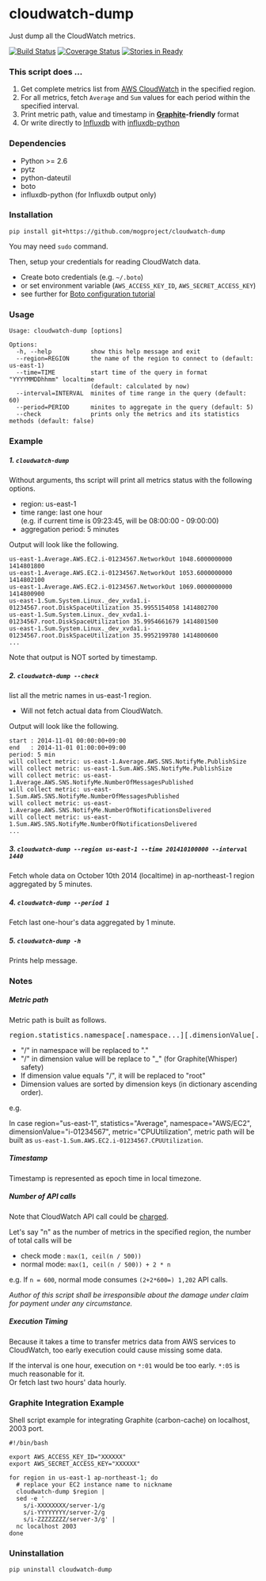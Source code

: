 cloudwatch-dump
===============

Just dump all the CloudWatch metrics.

[![Build Status](https://travis-ci.org/mogproject/cloudwatch-dump.svg?branch=master)](https://travis-ci.org/mogproject/cloudwatch-dump)
[![Coverage Status](https://img.shields.io/coveralls/mogproject/cloudwatch-dump.svg)](https://coveralls.io/r/mogproject/cloudwatch-dump?branch=master)
[![Stories in Ready](https://badge.waffle.io/mogproject/cloudwatch-dump.svg?label=ready&title=Ready)](http://waffle.io/mogproject/cloudwatch-dump) 

### This script does ...

1. Get complete metrics list from [AWS CloudWatch](http://aws.amazon.com/cloudwatch/?nc2=h_ls) in the specified region.
1. For all metrics, fetch ```Average``` and ```Sum``` values for each period within the specified interval.
1. Print metric path, value and timestamp in **[Graphite](http://graphite.readthedocs.org/en/latest/)-friendly** format
1. Or write directly to [Influxdb](https://influxdb.com) with
   [influxdb-python](https://github.com/influxdb/influxdb-python)

### Dependencies

- Python >= 2.6
- pytz
- python-dateutil
- boto
- influxdb-python (for Influxdb output only)


### Installation

```
pip install git+https://github.com/mogproject/cloudwatch-dump
```

You may need ```sudo``` command.

Then, setup your credentials for reading CloudWatch data.

- Create boto credentials (e.g. ```~/.boto```)
- or set environment variable (```AWS_ACCESS_KEY_ID```, ```AWS_SECRET_ACCESS_KEY```)
- see further for [Boto configuration tutorial](https://boto.readthedocs.org/en/latest/boto_config_tut.html)


### Usage


```
Usage: cloudwatch-dump [options]

Options:
  -h, --help           show this help message and exit
  --region=REGION      the name of the region to connect to (default: us-east-1)
  --time=TIME          start time of the query in format "YYYYMMDDhhmm" localtime
                       (default: calculated by now)
  --interval=INTERVAL  minites of time range in the query (default: 60)
  --period=PERIOD      minites to aggregate in the query (default: 5)
  --check              prints only the metrics and its statistics methods (default: false)
```


### Example

##### 1. ```cloudwatch-dump```

Without arguments, ths script will print all metrics status with the following options.

- region: us-east-1
- time range: last one hour  
 (e.g. if current time is 09:23:45, will be 08:00:00 - 09:00:00)
- aggregation period: 5 minutes
    
Output will look like the following.
    
```
us-east-1.Average.AWS.EC2.i-01234567.NetworkOut 1048.6000000000 1414801800
us-east-1.Average.AWS.EC2.i-01234567.NetworkOut 1053.6000000000 1414802100
us-east-1.Average.AWS.EC2.i-01234567.NetworkOut 1069.0000000000 1414800900
us-east-1.Sum.System.Linux._dev_xvda1.i-01234567.root.DiskSpaceUtilization 35.9955154058 1414802700
us-east-1.Sum.System.Linux._dev_xvda1.i-01234567.root.DiskSpaceUtilization 35.9954661679 1414801500
us-east-1.Sum.System.Linux._dev_xvda1.i-01234567.root.DiskSpaceUtilization 35.9952199780 1414800600
...
```

Note that output is NOT sorted by timestamp.

##### 2. ```cloudwatch-dump --check```

list all the metric names in us-east-1 region.

- Will not fetch actual data from CloudWatch.
    
Output will look like the following.
   
```
start : 2014-11-01 00:00:00+09:00
end   : 2014-11-01 01:00:00+09:00
period: 5 min
will collect metric: us-east-1.Average.AWS.SNS.NotifyMe.PublishSize
will collect metric: us-east-1.Sum.AWS.SNS.NotifyMe.PublishSize
will collect metric: us-east-1.Average.AWS.SNS.NotifyMe.NumberOfMessagesPublished
will collect metric: us-east-1.Sum.AWS.SNS.NotifyMe.NumberOfMessagesPublished
will collect metric: us-east-1.Average.AWS.SNS.NotifyMe.NumberOfNotificationsDelivered
will collect metric: us-east-1.Sum.AWS.SNS.NotifyMe.NumberOfNotificationsDelivered
...
```

##### 3. ```cloudwatch-dump --region us-east-1 --time 201410100000 --interval 1440```

   Fetch whole data on October 10th 2014 (localtime) in ap-northeast-1 region aggregated by 5 minutes.

##### 4. ```cloudwatch-dump --period 1```

   Fetch last one-hour's data aggregated by 1 minute.
  
##### 5. ```cloudwatch-dump -h```

   Prints help message.


### Notes

##### Metric path

Metric path is built as follows.

<pre>region.statistics.namespace[.namespace...][.dimensionValue[.dimensionValue...]].metricName</pre>

- "/" in namespace will be replaced to "."
- "/" in dimension value will be replace to "_" (for Graphite(Whisper) safety) 
- If dimension value equals "/", it will be replaced to "root"
- Dimension values are sorted by dimension keys (in dictionary ascending order).

e.g.

In case region="us-east-1", statistics="Average", namespace="AWS/EC2", dimensionValue="i-01234567", metric="CPUUtilization", metric path will be built as ```us-east-1.Sum.AWS.EC2.i-01234567.CPUUtilization```.

##### Timestamp

Timestamp is represented as epoch time in local timezone.

##### Number of API calls

Note that CloudWatch API call could be [charged](http://aws.amazon.com/cloudwatch/pricing/?nc2=h_ls).

Let's say "n" as the number of metrics in the specified region, the number of total calls will be

- check mode : ```max(1, ceil(n / 500))```
- normal mode: ```max(1, ceil(n / 500)) + 2 * n```

e.g. If ```n = 600```, normal mode consumes ```(2+2*600=) 1,202``` API calls.

*Author of this script shall be irresponsible about the damage under claim for payment under any circumstance.*

##### Execution Timing

Because it takes a time to transfer metrics data from AWS services to CloudWatch, too early execution could cause missing some data.

If the interval is one hour, execution on ```*:01``` would be too early. ```*:05``` is much reasonable for it.  
Or fetch last two hours' data hourly.


### Graphite Integration Example

Shell script example for integrating Graphite (carbon-cache) on localhost, 2003 port.

```
#!/bin/bash

export AWS_ACCESS_KEY_ID="XXXXXX"
export AWS_SECRET_ACCESS_KEY="XXXXXX"

for region in us-east-1 ap-northeast-1; do
  # replace your EC2 instance name to nickname
  cloudwatch-dump $region |
  sed -e '
    s/i-XXXXXXXX/server-1/g
    s/i-YYYYYYYY/server-2/g
    s/i-ZZZZZZZZ/server-3/g' |
  nc localhost 2003
done
```


### Uninstallation

```
pip uninstall cloudwatch-dump
```
